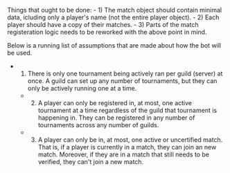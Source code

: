 Things that ought to be done:
	- 1) The match object should contain minimal data, icluding only a player's name (not the entire player object).
	- 2) Each player should have a copy of their matches.
	- 3) Parts of the match registeration logic needs to be reworked with the above point in mind.


Below is a running list of assumptions that are made about how the bot will be used.
  - 1) There is only one tournament being actively ran per guild (server) at once. A guild can set up any number of tournaments, but they can only be actively running one at a time.
	- 2) A player can only be registered in, at most, one active tournament at a time regardless of the guild that tournament is happening in. They can be registered in any number of tournaments across any number of guilds.
	- 3) A player can only be in, at most, one active or uncertified match. That is, if a player is currently in a match, they can join an new match. Moreover, if they are in a match that still needs to be verified, they can't join a new match.
